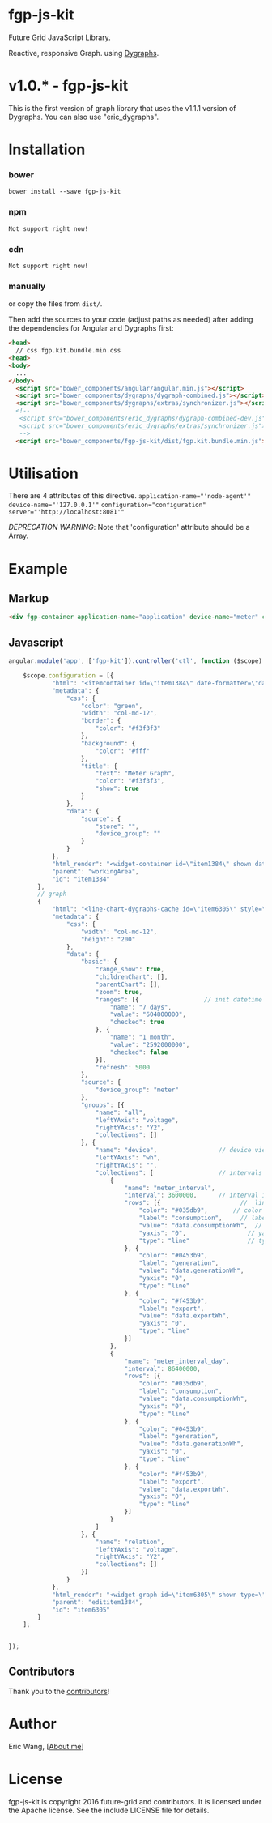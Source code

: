 # fgp-js-kit
Future Grid JavaScript Library.

Reactive, responsive Graph. using [Dygraphs](http://dygraphs.com). 

# v1.0.* - fgp-js-kit

This is the first version of graph library that uses the v1.1.1 version of Dygraphs. You can also use "eric_dygraphs".

# Installation

### bower

    bower install --save fgp-js-kit

### npm

    Not support right now!

### cdn

    Not support right now!

### manually

or copy the files from `dist/`. 

Then add the sources to your code (adjust paths as needed) after 
adding the dependencies for Angular and Dygraphs first:

```html
<head>
  // css fgp.kit.bundle.min.css
<head>
<body>
  ...
</body>
  <script src="bower_components/angular/angular.min.js"></script>
  <script src="bower_components/dygraphs/dygraph-combined.js"></script>
  <script src="bower_components/dygraphs/extras/synchronizer.js"></script>
  <!--
   <script src="bower_components/eric_dygraphs/dygraph-combined-dev.js"></script>
   <script src="bower_components/eric_dygraphs/extras/synchronizer.js"></script>
   -->
  <script src="bower_components/fgp-js-kit/dist/fgp.kit.bundle.min.js"></script>
```

# Utilisation

There are 4 attributes of this directive. 
`application-name="'node-agent'"` 
`device-name="'127.0.0.1'"`
`configuration="configuration"`
`server="'http://localhost:8081'"`

*DEPRECATION WARNING*: Note that 'configuration' attribute should be a Array.

# Example

## Markup

```html
<div fgp-container application-name="application" device-name="meter" configuration="graphConfig" server="api_server" device-type="meter" date-formatter="df" style="font-size:14px;border:1px solid #eee;border-radius: 3px;"></div>
```

## Javascript

```javascript
angular.module('app', ['fgp-kit']).controller('ctl', function ($scope) {

    $scope.configuration = [{
            "html": "<itemcontainer id=\"item1384\" date-formatter=\"dateFormatter\"></itemcontainer>",
            "metadata": {
                "css": {
                    "color": "green",
                    "width": "col-md-12",
                    "border": {
                        "color": "#f3f3f3"
                    },
                    "background": {
                        "color": "#fff"
                    },
                    "title": {
                        "text": "Meter Graph",
                        "color": "#f3f3f3",
                        "show": true
                    }
                },
                "data": {
                    "source": {
                        "store": "",
                        "device_group": ""
                    }
                }
            },
            "html_render": "<widget-container id=\"item1384\" shown date-formatter=\"dateFormatter\"></widget-container>", //showTitle
            "parent": "workingArea",
            "id": "item1384"
        },
        // graph
        {
            "html": "<line-chart-dygraphs-cache id=\"item6305\" style=\"height: 100%;\" type=\"line\" date-formatter=\"dateFormatter\"></line-chart-dygraphs-cache>",
            "metadata": {
                "css": {
                    "width": "col-md-12",
                    "height": "200"
                },
                "data": {
                    "basic": {
                        "range_show": true,
                        "childrenChart": [],
                        "parentChart": [],
                        "zoom": true,
                        "ranges": [{                  // init datetime period
                            "name": "7 days",
                            "value": "604800000",
                            "checked": true
                        }, {
                            "name": "1 month",
                            "value": "2592000000",
                            "checked": false
                        }],
                        "refresh": 5000
                    },
                    "source": {
                        "device_group": "meter"
                    },
                    "groups": [{
                        "name": "all",
                        "leftYAxis": "voltage",
                        "rightYAxis": "Y2",
                        "collections": []
                    }, {
                        "name": "device",                 // device view configuration
                        "leftYAxis": "wh",
                        "rightYAxis": "",
                        "collections": [                  // intervals  5 minutes or day
                            {
                                "name": "meter_interval",
                                "interval": 3600000,      // interval in milliseconds
                                "rows": [{                      //  lines  
                                    "color": "#035db9",       // color of the line
                                    "label": "consumption",     // label of the line
                                    "value": "data.consumptionWh",  // data of the line, start with data.(dto atrribute name)
                                    "yaxis": "0",                 // yaxis . 0 left 1 right
                                    "type": "line"                // type of the line . line or dots or bar...
                                }, {
                                    "color": "#0453b9",
                                    "label": "generation",
                                    "value": "data.generationWh",
                                    "yaxis": "0",
                                    "type": "line"
                                }, {
                                    "color": "#f453b9",
                                    "label": "export",
                                    "value": "data.exportWh",
                                    "yaxis": "0",
                                    "type": "line"
                                }]
                            },
                            {
                                "name": "meter_interval_day",
                                "interval": 86400000,
                                "rows": [{
                                    "color": "#035db9",
                                    "label": "consumption",
                                    "value": "data.consumptionWh",
                                    "yaxis": "0",
                                    "type": "line"
                                }, {
                                    "color": "#0453b9",
                                    "label": "generation",
                                    "value": "data.generationWh",
                                    "yaxis": "0",
                                    "type": "line"
                                }, {
                                    "color": "#f453b9",
                                    "label": "export",
                                    "value": "data.exportWh",
                                    "yaxis": "0",
                                    "type": "line"
                                }]
                            }
                        ]
                    }, {
                        "name": "relation",
                        "leftYAxis": "voltage",
                        "rightYAxis": "Y2",
                        "collections": []
                    }]
                }
            },
            "html_render": "<widget-graph id=\"item6305\" shown type=\"line\" date-formatter=\"dateFormatter\"></widget-graph>",
            "parent": "edititem1384",
            "id": "item6305"
        }
    ];


});
```

## Contributors

Thank you to the [contributors](https://github.com/future-grid/fgp-js-kit/contributors)!

# Author

Eric Wang, [[About me](https://github.com/flexdeviser)]

# License

fgp-js-kit is copyright 2016 future-grid and contributors. 
It is licensed under the Apache license. See the include LICENSE file for details.

